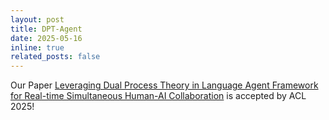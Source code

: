 ```yaml
---
layout: post
title: DPT-Agent
date: 2025-05-16
inline: true
related_posts: false
---
```


Our Paper [Leveraging Dual Process Theory in Language Agent Framework for Real-time Simultaneous Human-AI Collaboration](https://arxiv.org/abs/2502.11882) is accepted by ACL 2025!